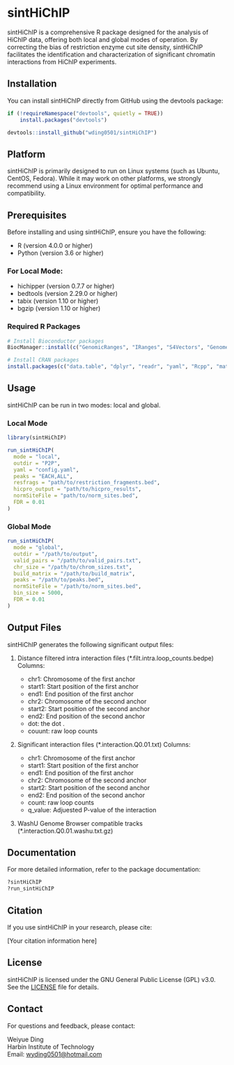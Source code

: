 # sintHiChIP

sintHiChIP is a comprehensive R package designed for the analysis of HiChIP data, offering both local and global modes of operation. By correcting the bias of restriction enzyme cut site density, sintHiChIP facilitates the identification and characterization of significant chromatin interactions from HiChIP experiments.

## Installation

You can install sintHiChIP directly from GitHub using the devtools package:

```r
if (!requireNamespace("devtools", quietly = TRUE))
    install.packages("devtools")

devtools::install_github("wding0501/sintHiChIP")
```
## Platform

sintHiChIP is primarily designed to run on Linux systems (such as Ubuntu, CentOS, Fedora). While it may work on other platforms, we strongly recommend using a Linux environment for optimal performance and compatibility.

## Prerequisites

Before installing and using sintHiChIP, ensure you have the following:

- R (version 4.0.0 or higher)
- Python (version 3.6 or higher)

### For Local Mode:

- hichipper (version 0.7.7 or higher)
- bedtools (version 2.29.0 or higher)
- tabix (version 1.10 or higher)
- bgzip (version 1.10 or higher)

### Required R Packages

```r
# Install Bioconductor packages
BiocManager::install(c("GenomicRanges", "IRanges", "S4Vectors", "GenomeInfoDb"))

# Install CRAN packages
install.packages(c("data.table", "dplyr", "readr", "yaml", "Rcpp", "matrixStats", "testthat", "knitr", "rmarkdown"))
```

## Usage

sintHiChIP can be run in two modes: local and global.

### Local Mode

```r
library(sintHiChIP)

run_sintHiChIP(
  mode = "local",
  outdir = "P2P",
  yaml = "config.yaml",
  peaks = "EACH,ALL",
  resfrags = "path/to/restriction_fragments.bed",
  hicpro_output = "path/to/hicpro_results",
  normSiteFile = "path/to/norm_sites.bed",
  FDR = 0.01
)
```

### Global Mode

```r
run_sintHiChIP(
  mode = "global",
  outdir = "/path/to/output",
  valid_pairs = "/path/to/valid_pairs.txt",
  chr_size = "/path/to/chrom_sizes.txt",
  build_matrix = "/path/to/build_matrix",
  peaks = "/path/to/peaks.bed",
  normSiteFile = "/path/to/norm_sites.bed",
  bin_size = 5000,
  FDR = 0.01
)
```

## Output Files

sintHiChIP generates the following significant output files:

1. Distance filtered intra interaction files (*.filt.intra.loop_counts.bedpe)
   Columns:
   - chr1: Chromosome of the first anchor
   - start1: Start position of the first anchor
   - end1: End position of the first anchor
   - chr2: Chromosome of the second anchor
   - start2: Start position of the second anchor
   - end2: End position of the second anchor
   - dot:  the dot .
   - couunt: raw loop counts


2. Significant interaction files (*.interaction.Q0.01.txt)
   Columns:
   - chr1: Chromosome of the first anchor
   - start1: Start position of the first anchor
   - end1: End position of the first anchor
   - chr2: Chromosome of the second anchor
   - start2: Start position of the second anchor
   - end2: End position of the second anchor
   - count: raw loop counts
   - q_value: Adjuested P-value of the interaction

3. WashU Genome Browser compatible tracks (*.interaction.Q0.01.washu.txt.gz)


## Documentation

For more detailed information, refer to the package documentation:

```r
?sintHiChIP
?run_sintHiChIP
```

## Citation

If you use sintHiChIP in your research, please cite:

[Your citation information here]

## License

sintHiChIP is licensed under the GNU General Public License (GPL) v3.0. See the [LICENSE](LICENSE) file for details.

## Contact

For questions and feedback, please contact:

Weiyue Ding  
Harbin Institute of Technology  
Email: wyding0501@hotmail.com

